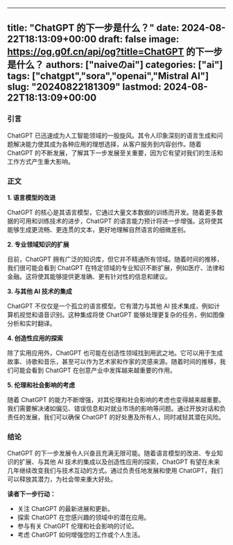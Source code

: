 
---
title: "ChatGPT 的下一步是什么？"
date: 2024-08-22T18:13:09+00:00
draft: false
image: https://og.g0f.cn/api/og?title=ChatGPT 的下一步是什么？
authors: ["naiveのai"]
categories: ["ai"]
tags: ["chatgpt","sora","openai","Mistral AI"]
slug: "20240822181309"
lastmod: 2024-08-22T18:13:09+00:00
---
### 引言

ChatGPT 已迅速成为人工智能领域的一股旋风。其令人印象深刻的语言生成和问题解决能力使其成为各种应用的理想选择，从客户服务到内容创作。随着 ChatGPT 的不断发展，了解其下一步发展至关重要，因为它有望对我们的生活和工作方式产生重大影响。

### 正文

**1. 语言模型的改进**

ChatGPT 的核心是其语言模型，它通过大量文本数据的训练而开发。随着更多数据的可用和训练技术的进步，ChatGPT 的语言能力预计将进一步增强。这将使其能够生成更流畅、更连贯的文本，更好地理解自然语言的细微差别。

**2. 专业领域知识的扩展**

目前，ChatGPT 拥有广泛的知识库，但它并不精通所有领域。随着时间的推移，我们很可能会看到 ChatGPT 在特定领域的专业知识不断扩展，例如医疗、法律和金融。这将使其能够提供更准确、更有针对性的信息和建议。

**3. 与其他 AI 技术的集成**

ChatGPT 不仅仅是一个孤立的语言模型。它有潜力与其他 AI 技术集成，例如计算机视觉和语音识别。这种集成将使 ChatGPT 能够处理更复杂的任务，例如图像分析和实时翻译。

**4. 创造性应用的探索**

除了实用应用外，ChatGPT 也可能在创造性领域找到用武之地。它可以用于生成故事、诗歌和音乐，甚至可以作为艺术家和作家的灵感来源。随着时间的推移，我们可能会看到 ChatGPT 在创意产业中发挥越来越重要的作用。

**5. 伦理和社会影响的考虑**

随着 ChatGPT 的能力不断增强，对其伦理和社会影响的考虑也变得越来越重要。我们需要解决诸如偏见、错误信息和对就业市场的影响等问题。通过开放对话和负责任的发展，我们可以确保 ChatGPT 的好处惠及所有人，同时减轻其潜在风险。

### 结论

ChatGPT 的下一步发展令人兴奋且充满无限可能。随着语言模型的改进、专业知识的扩展、与其他 AI 技术的集成以及创造性应用的探索，ChatGPT 有望在未来几年继续改变我们与技术互动的方式。通过负责任地发展和使用 ChatGPT，我们可以释放其潜力，为社会带来重大好处。

**读者下一步行动：**

* 关注 ChatGPT 的最新进展和更新。
* 探索 ChatGPT 在您感兴趣的领域中的潜在应用。
* 参与有关 ChatGPT 伦理和社会影响的讨论。
* 考虑 ChatGPT 如何增强您的工作或个人生活。